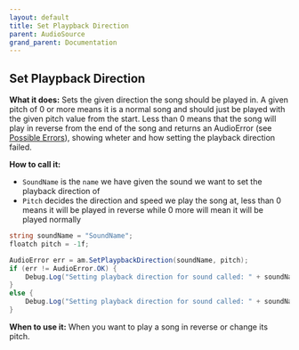 ```yaml
---
layout: default
title: Set Playpback Direction
parent: AudioSource
grand_parent: Documentation
---
```


## Set Playpback Direction
**What it does:**
Sets the given direction the song should be played in. A given pitch of 0 or more means it is a normal song and should just be played with the given pitch value from the start. Less than 0 means that the song will play in reverse from the end of the song and returns an AudioError (see [Possible Errors](https://mathewhdyt.github.io/Unity-Audio-Manager/docs/documentation/index/#possible-errors)), showing wheter and how setting the playback direction failed.

**How to call it:**
- ```SoundName``` is the ```name``` we have given the sound we want to set the playback direction of
- ```Pitch``` decides the direction and speed we play the song at, less than 0 means it will be played in reverse while 0 more will mean it will be played normally

```csharp
string soundName = "SoundName";
floatch pitch = -1f;

AudioError err = am.SetPlaypbackDirection(soundName, pitch);
if (err != AudioError.OK) {
    Debug.Log("Setting playback direction for sound called: " + soundName + " failed with error id: " + err);
}
else {
    Debug.Log("Setting playback direction for sound called: " + soundName + " succesfull");
}
```

**When to use it:**
When you want to play a song in reverse or change its pitch.
